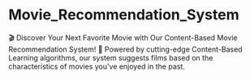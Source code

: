 # Movie_Recommendation_System
🎬 Discover Your Next Favorite Movie with Our Content-Based Movie Recommendation System! 🍿 Powered by cutting-edge Content-Based Learning algorithms, our system suggests films based on the characteristics of movies you've enjoyed in the past.
